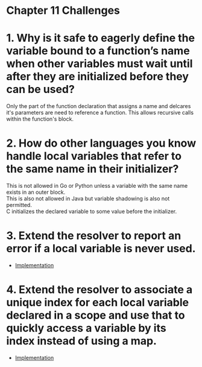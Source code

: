 Chapter 11 Challenges
=====================

# 1. Why is it safe to eagerly define the variable bound to a function’s name when other variables must wait until after they are initialized before they can be used?

Only the part of the function declaration that assigns a name and delcares it's parameters are need to reference a function. This allows recursive calls within the function's block.

# 2. How do other languages you know handle local variables that refer to the same name in their initializer?

This is not allowed in Go or Python unless a variable with the same name exists in an outer block.  
This is also not allowed in Java but variable shadowing is also not permitted.  
C initializes the declared variable to some value before the initializer.

# 3. Extend the resolver to report an error if a local variable is never used.

* [Implementation](./unused-variable-error)

# 4. Extend the resolver to associate a unique index for each local variable declared in a scope and use that to quickly access a variable by its index instead of using a map.

* [Implementation](./variable-array-index)
